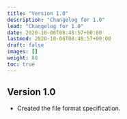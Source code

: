 ```yaml
---
title: "Version 1.0"
description: "Changelog for 1.0"
lead: "Changelog for 1.0"
date: 2020-10-06T08:48:57+00:00
lastmod: 2020-10-06T08:48:57+00:00
draft: false
images: []
weight: 80
toc: true
---
```


## Version 1.0

- Created the file format specification.

